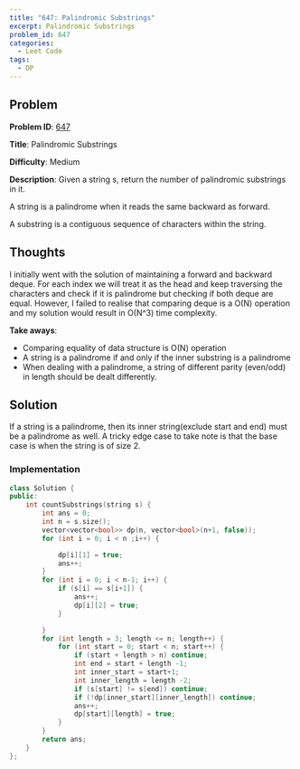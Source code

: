 ```yaml
---
title: "647: Palindromic Substrings"
excerpt: Palindromic Substrings
problem_id: 647 
categories:
  - Leet Code
tags:
  - DP
---
```


## Problem

**Problem ID**: [647](https://leetcode.com/problems/palindromic-substrings/)

**Title**: Palindromic Substrings

**Difficulty**: Medium

**Description**:
Given a string s, return the number of palindromic substrings in it.

A string is a palindrome when it reads the same backward as forward.

A substring is a contiguous sequence of characters within the string.

## Thoughts

I initially went with the solution of maintaining a forward and backward deque. For each
index we will treat it as the head and keep traversing the characters and check if it is palindrome
but checking if both deque are equal. However, I failed to realise that comparing deque
is a O(N) operation and my solution would result in O(N^3) time complexity.

**Take aways**:

* Comparing equality of data structure is O(N) operation
* A string is a palindrome if and only if the inner substring is a palindrome
* When dealing with a palindrome, a string of different parity (even/odd) in length
should be dealt differently.

## Solution

If a string is a palindrome, then its inner string(exclude start and end) must be a palindrome as well.
A tricky edge case to take note is that the base case is when the string is of size 2.

### Implementation

```cpp
class Solution {
public:
    int countSubstrings(string s) {
        int ans = 0;
        int n = s.size();
        vector<vector<bool>> dp(n, vector<bool>(n+1, false));
        for (int i = 0; i < n ;i++) {

            dp[i][1] = true;
            ans++;
        }
        for (int i = 0; i < n-1; i++) {
            if (s[i] == s[i+1]) {
                ans++;
                dp[i][2] = true;
            }

        }
        for (int length = 3; length <= n; length++) {
            for (int start = 0; start < n; start++) {
                if (start + length > n) continue;
                int end = start + length -1;
                int inner_start = start+1;
                int inner_length = length -2;
                if (s[start] != s[end]) continue;
                if (!dp[inner_start][inner_length]) continue;
                ans++;
                dp[start][length] = true;
            }
        }
        return ans;
    }
};
```
